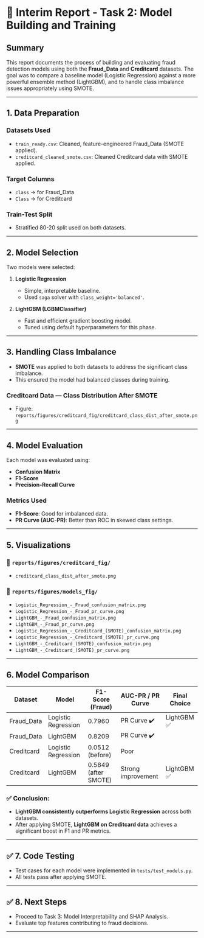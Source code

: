 # 📝 Interim Report - Task 2: Model Building and Training

##  Summary
This report documents the process of building and evaluating fraud detection models using both the **Fraud_Data** and **Creditcard** datasets. The goal was to compare a baseline model (Logistic Regression) against a more powerful ensemble method (LightGBM), and to handle class imbalance issues appropriately using SMOTE.

---

##  1. Data Preparation

###  Datasets Used
- `train_ready.csv`: Cleaned, feature-engineered Fraud_Data (SMOTE applied).
- `creditcard_cleaned_smote.csv`: Cleaned Creditcard data with SMOTE applied.

###  Target Columns
- `class` → for Fraud_Data
- `Class` → for Creditcard

###  Train-Test Split
- Stratified 80-20 split used on both datasets.


---

##  2. Model Selection
Two models were selected:

1. **Logistic Regression**
   - Simple, interpretable baseline.
   - Used `saga` solver with `class_weight='balanced'`.

2. **LightGBM (LGBMClassifier)**
   - Fast and efficient gradient boosting model.
   - Tuned using default hyperparameters for this phase.


---

##  3. Handling Class Imbalance

- **SMOTE** was applied to both datasets to address the significant class imbalance.
- This ensured the model had balanced classes during training.

### Creditcard Data — Class Distribution After SMOTE
- Figure: `reports/figures/creditcard_fig/creditcard_class_dist_after_smote.png`

---

##  4. Model Evaluation

Each model was evaluated using:
- **Confusion Matrix**
- **F1-Score**
- **Precision-Recall Curve**

###  Metrics Used
- **F1-Score**: Good for imbalanced data.
- **PR Curve (AUC-PR)**: Better than ROC in skewed class settings.

---

##  5. Visualizations

### 📁 `reports/figures/creditcard_fig/`
-  `creditcard_class_dist_after_smote.png`

### 📁 `reports/figures/models_fig/`
-  `Logistic_Regression_-_Fraud_confusion_matrix.png`
-  `Logistic_Regression_-_Fraud_pr_curve.png`
-  `LightGBM_-_Fraud_confusion_matrix.png`
-  `LightGBM_-_Fraud_pr_curve.png`
-  `Logistic_Regression_-_Creditcard_(SMOTE)_confusion_matrix.png`
-  `Logistic_Regression_-_Creditcard_(SMOTE)_pr_curve.png`
-  `LightGBM_-_Creditcard_(SMOTE)_confusion_matrix.png`
-  `LightGBM_-_Creditcard_(SMOTE)_pr_curve.png`

---

##  6. Model Comparison

| Dataset     | Model              | F1-Score (Fraud) | AUC-PR / PR Curve | Final Choice       |
|-------------|--------------------|------------------|-------------------|--------------------|
| Fraud_Data  | Logistic Regression | 0.7960           | PR Curve ✔️        | LightGBM ✅         |
| Fraud_Data  | LightGBM            | 0.8209           | PR Curve ✔️        |                    |
| Creditcard  | Logistic Regression | 0.0512 (before)  | Poor               |                    |
| Creditcard  | LightGBM            | 0.5849 (after SMOTE) | Strong improvement | LightGBM ✅         |

### ✅ Conclusion:
- **LightGBM consistently outperforms Logistic Regression** across both datasets.
- After applying SMOTE, **LightGBM on Creditcard data** achieves a significant boost in F1 and PR metrics.

---

## ✅ 7. Code Testing
- Test cases for each model were implemented in `tests/test_models.py`.
- All tests pass after applying SMOTE.

---

## ✅ 8. Next Steps
- Proceed to Task 3: Model Interpretability and SHAP Analysis.
- Evaluate top features contributing to fraud decisions.

---

